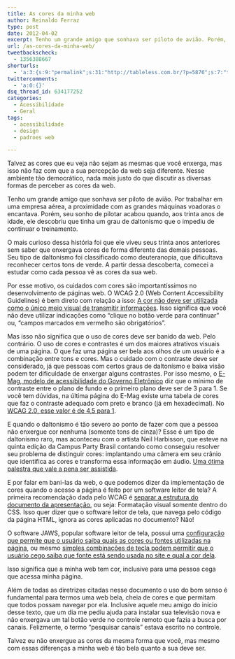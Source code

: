 ```yaml
---
title: As cores da minha web
author: Reinaldo Ferraz
type: post
date: 2012-04-02
excerpt: Tenho um grande amigo que sonhava ser piloto de avião. Porém, seu sonho de pilotar acabou quando, aos trinta anos de idade, ele descobriu que tinha um grau de daltonismo que o impediu de continuar o treinamento.
url: /as-cores-da-minha-web/
tweetbackscheck:
  - 1356388667
shorturls:
  - 'a:3:{s:9:"permalink";s:31:"http://tableless.com.br/?p=5876";s:7:"tinyurl";s:26:"http://tinyurl.com/d76nrge";s:4:"isgd";s:19:"http://is.gd/2m3SYQ";}'
twittercomments:
  - 'a:0:{}'
dsq_thread_id: 634177252
categories:
  - Acessibilidade
  - Geral
tags:
  - acessibilidade
  - design
  - padroes web

---
```

Talvez as cores que eu veja não sejam as mesmas que você enxerga, mas isso não faz com que a sua percepção da web seja diferente. Nesse ambiente tão democrático, nada mais justo do que discutir as diversas formas de perceber as cores da web.

Tenho um grande amigo que sonhava ser piloto de avião. Por trabalhar em uma empresa aérea, a proximidade com as grandes máquinas voadoras o encantava. Porém, seu sonho de pilotar acabou quando, aos trinta anos de idade, ele descobriu que tinha um grau de daltonismo que o impediu de continuar o treinamento.

O mais curioso dessa história foi que ele viveu seus trinta anos anteriores sem saber que enxergava cores de forma diferente das demais pessoas. Seu tipo de daltonismo foi classificado como deuteranopia, que dificultava reconhecer certos tons de verde. A partir dessa descoberta, comecei a estudar como cada pessoa vê as cores da sua web.

Por esse motivo, os cuidados com cores são importantíssimos no desenvolvimento de páginas web. O WCAG 2.0 (Web Content Accessibility Guidelines) é bem direto com relação a isso: [A cor não deve ser utilizada como o único meio visual de transmitir informações][1]. Isso significa que você não deve utilizar indicações como &#8220;clique no botão verde para continuar&#8221; ou, &#8220;campos marcados em vermelho são obrigatórios&#8221;.

Mas isso não significa que o uso de cores deve ser banido da web. Pelo contrário. O uso de cores e contrastes é um dos maiores atrativos visuais de uma página. O que faz uma página ser bela aos olhos de um usuário é a combinação entre tons e cores. Mas o cuidado com o contraste deve ser considerado, já que pessoas com certos graus de daltonísmo e baixa visão podem ter dificuldade de enxergar alguns contrastes. Por isso mesmo, o [E-Mag, modelo de acessibilidade do Governo Eletrônico][2] diz que o mínimo de contraste entre o plano de fundo e o primeiro plano deve ser de 3 para 1. Se você tem dúvidas, na última página do E-Mag existe uma tabela de cores que faz o contraste adequado com preto e branco (já em hexadecimal). No [WCAG 2.0, esse valor é de 4,5 para 1][3].

E quando o daltonismo é tão severo ao ponto de fazer com que a pessoa não enxergue cor nenhuma (somente tons de cinza)? Esse é um tipo de daltonismo raro, mas aconteceu com o artista Neil Harbisson, que esteve na quinta edição da Campus Party Brasil contando como conseguiu resolver seu problema de distinguir cores: implantando uma câmera em seu crânio que identifica as cores e transforma essa informação em áudio. [Uma ótima palestra que vale a pena ser assistida][4].

E por falar em bani-las da web, o que podemos dizer da implementação de cores quando o acesso a página é feito por um software leitor de tela? A primeira recomendação dada pelo WCAG é [separar a estrutura do documento da apresentação][5], ou seja: Formatação visual somente dentro do CSS. Isso quer dizer que o software leitor de tela, que navega pelo código da página HTML, ignora as cores aplicadas no documento? Não!

O software JAWS, popular software leitor de tela, possui uma [configuração que permite que o usuário saiba quais as cores ou fontes utilizadas na página][6], ou mesmo [simples combinações de tecla podem permitir que o usuário cego saiba que fonte está sendo usada no site e qual a cor dela][7].

Isso significa que a minha web tem cor, inclusive para uma pessoa cega que acessa minha página.

Além de todas as diretrizes citadas nesse documento o uso do bom senso é fundamental para termos uma web bela, cheia de cores e que permitam que todos possam navegar por ela. Inclusive aquele meu amigo do início desse texto, que um dia me pediu ajuda para instalar sua televisão nova e não enxergava um tal botão verde no controle remoto que fazia a busca por canais. Felizmente, o termo &#8220;pesquisar canais&#8221; estava escrito no controle.

Talvez eu não enxergue as cores da mesma forma que você, mas mesmo com essas diferenças a minha web é tão bela quanto a sua deve ser.

 [1]: http://www.w3.org/WAI/WCAG20/quickref/#qr-visual-audio-contrast-without-color
 [2]: http://www.governoeletronico.gov.br/acoes-e-projetos/e-MAG
 [3]: http://www.w3.org/TR/UNDERSTANDING-WCAG20/visual-audio-contrast-contrast.html
 [4]: http://www.youtube.com/watch?v=CvPOh0p9cf0
 [5]: http://www.w3.org/WAI/GL/WCAG20/WD-WCAG20-TECHS/C22
 [6]: http://www.stacybleeks.com/jaws_speech_manager_tutorial.html
 [7]: http://webaim.org/resources/shortcuts/jaws